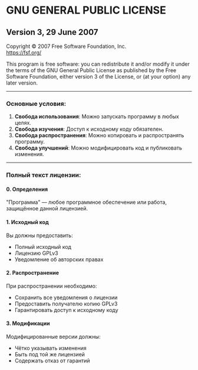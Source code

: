 # GNU GENERAL PUBLIC LICENSE
## Version 3, 29 June 2007

Copyright © 2007 Free Software Foundation, Inc.  
<https://fsf.org/>

This program is free software: you can redistribute it and/or modify
it under the terms of the GNU General Public License as published by
the Free Software Foundation, either version 3 of the License, or
(at your option) any later version.

---

### Основные условия:
1. **Свобода использования**: Можно запускать программу в любых целях.
2. **Свобода изучения**: Доступ к исходному коду обязателен.
3. **Свобода распространения**: Можно копировать и распространять программу.
4. **Свобода улучшений**: Можно модифицировать код и публиковать изменения.

---

### Полный текст лицензии:

#### 0. Определения
"Программа" — любое программное обеспечение или работа, защищённое данной лицензией.

#### 1. Исходный код
Вы должны предоставить:
- Полный исходный код
- Лицензию GPLv3
- Уведомление об авторских правах

#### 2. Распространение
При распространении необходимо:
- Сохранить все уведомления о лицензии
- Предоставить получателю копию GPLv3
- Гарантировать доступ к исходному коду

#### 3. Модификации
Модифицированные версии должны:
- Чётко указывать изменения
- Быть под той же лицензией
- Содержать отказ от гарантий

